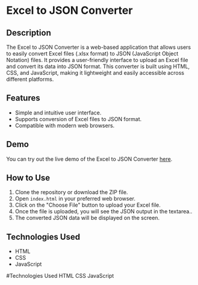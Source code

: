 
# Excel to JSON Converter


## Description

The Excel to JSON Converter is a web-based application that allows users to easily convert Excel files (.xlsx format) to JSON (JavaScript Object Notation) files. It provides a user-friendly interface to upload an Excel file and convert its data into JSON format. This converter is built using HTML, CSS, and JavaScript, making it lightweight and easily accessible across different platforms.

## Features

- Simple and intuitive user interface.
- Supports conversion of Excel files to JSON format.
- Compatible with modern web browsers.

## Demo

You can try out the live demo of the Excel to JSON Converter [here](https://your-demo-link.com).

## How to Use

1. Clone the repository or download the ZIP file.
2. Open `index.html` in your preferred web browser.
3. Click on the "Choose File" button to upload your Excel file.
4. Once the file is uploaded, you will see the JSON output in the textarea..
5. The converted JSON data will be displayed on the screen.



## Technologies Used

- HTML
- CSS
- JavaScript




#Technologies Used
HTML
CSS
JavaScript


